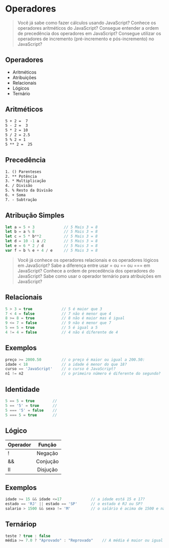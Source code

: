 # Operadores

>Você já sabe como fazer cálculos usando JavaScript? Conhece os operadores aritméticos do JavaScript? Consegue entender a ordem de precedência dos operadores em JavaScript? Consegue utilizar os operadores de incremento (pré-incremento e pós-incremento) no JavaScript?

## Operadores

* Aritméticos
* Atribuições
* Relacionais
* Lógicos
* Ternário

## Aritméticos

~~~html
5 + 2 =  7
5 - 2 =  3
5 * 2 = 10
5 / 2 = 2.5
5 % 2 = 1
5 ** 2 =  25
~~~~

## Precedência

~~~html
1. () Parenteses
2. ** Potência
3. * Multiplicação
4. / Divisão
5. % Resto da Divisão
6. + Soma
7. - Subtração
~~~

## Atribução Simples

~~~javascript
let a = 5 + 3             // 5 Mais 3 = 8
let b = a % 8             // 5 Mais 3 = 8
let c = 5 * b**2          // 5 Mais 3 = 8
let d = 10 -1 a /2        // 5 Mais 3 = 8
let e = 6 * 2 / d         // 5 Mais 3 = 8
var f = b % e + 4 / e     // 5 Mais 3 = 8
~~~

>Você já conhece os operadores relacionais e os operadores lógicos em JavaScript? Sabe a diferença entre usar = ou == ou === em JavaScript? Conhece a ordem de precedência dos operadores do JavaScript? Sabe como usar o operador ternário para atribuições em JavaScript?

## Relacionais

~~~javascript
5 > 3 = true             // 5 é maior que 3
7 < 4 = false            // 7 não é menor que 4
8 >= 8 = true            // 8 não é maior mas é igual
9 <= 7 = false           // 9 não é menor que 7
5 == 5 = true            // 5 é igual a 5
4 != 4 = false           // 4 não é diferente de 4
~~~

## Exemplos

~~~javascript
preço >= 2000.50         // o preço é maior ou igual a 200.50:
idade < 18               // a idade é menor do que 18?
curso == 'JavaScript'    // o curso é JavaScript?
n1 != n2                 // o primeiro número é diferente do segundo?
~~~

## Identidade

~~~javascript
5 == 5 = true        // 
5 == '5' = true      // 
5 === '5' = false    // 
5 === 5 = true       // 
~~~

## Lógico

| Operador      | Função        |
| ------------- |:-------------:|
| !             | Negação       |
| &&            | Conjução      |
| II            | Disjução      |

## Exemplos

~~~javascript
idade >= 15 && idade <=17             // a idade está 15 e 17?
estado == 'RJ' || estado == 'SP'      // o estado é RJ ou SP? 
salario > 1500 && sexo != 'M'         // o salário é acima de 1500 e não é um homem
~~~

## Ternáriop

~~~javascript
teste ? true : false
média >= 7.0 ? "Aprovado" : "Reprovado"    // A média é maior ou igual há 7?
~~~